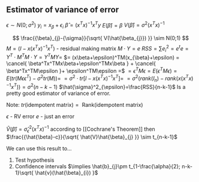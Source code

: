 

## Estimator of variance of error
$\epsilon \sim N(0; \sigma^2)$
$y_{i}=x_{\beta}+\epsilon_{i}$
$\hat{\beta} = (x^Tx)^{-1}x^Ty$
$E(\hat{\beta})=\beta$
$V(\hat{\beta})=\sigma^2(x^Tx)^{-1}$

$$
\frac{{\beta}_{j}-{\sigma}}{\sqrt{ V(\hat{\beta_{j}}) }} \sim N(0;1)
$$
$M = (I-x(x^Tx)^{-1}x^T)$ - residual making matrix
$M \cdot Y=e$
$RSS = \sum e_{i}^2 = e^te =Y^T \cdot M^TM \cdot Y = Y^TMY =$
$= (x\beta+\epsilon)^TM(x_{\beta}+\epsilon) = \cancel{ \beta^Tx^TMx\beta+\epsilon^TMx\beta } + \cancel{ \beta^Tx^TM\epsilon  }+ \epsilon^TM\epsilon =$
$= \epsilon^TM\epsilon = E(\epsilon^TM\epsilon)= E(tr(M\epsilon\epsilon^T) - \sigma^2tr(M)) =$
$= \sigma^2  \cdot tr[I-x(x^Tx)^{-1}x^T] =$
$= \sigma^2(rank(I_{n}) - rank(x(x^Tx)^{-1}x^T))=\sigma^2(n-k-1)$
$\hat{\sigma}^2_{\epsilon}=\frac{RSS}{n-k-1}$ Is a pretty good estimator of variance of error.



Note:
$tr(\text{idempotent matrix}) = \text{ Rank(idempotent matrix)}$

$\epsilon \text{ - RV error}$
$e \text{ - just an error}$


$\hat{V}(\hat{\beta})=\hat{\sigma}^2_{\epsilon}(x^Tx)^{-1}$ according to [[Cochrane's Theorem]]
then 
$\frac{{\hat{\beta}-c}}{\sqrt{ \hat{V}\hat{\beta}_{j} }} \sim t_{n-k-1}$

We can use this result to...
1) Test hypothesis
2) Confidence intervals $\implies \hat{b}_{j}\pm t_{1-\frac{\alpha}{2}; n-k-1}\sqrt{ \hat{v}(\hat{\beta}_{i}) }$
